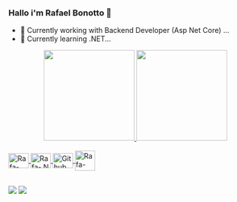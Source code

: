 ### Hallo i'm Rafael Bonotto 👋

- 🔭 Currently working with Backend Developer (Asp Net Core) ...
- 🌱 Currently learning .NET...

<div align="center">
  <a href="https://github.com/RafaelBonotto">
  <img height="180em" src="https://github-readme-stats.vercel.app/api?username=RafaelBonotto&show_icons=true&theme=dracula&include_all_commits=true&count_private=true"/>
  <img height="180em" src="https://github-readme-stats.vercel.app/api/top-langs/?username=RafaelBonotto&layout=compact&langs_count=7&theme=dracula"/>
</div>
<div style="display: inline_block"><br>
  <img align="center" alt="Rafa-C#" height="30" width="40" src="https://cdn.jsdelivr.net/gh/devicons/devicon/icons/csharp/csharp-original.svg">
  <img align="center" alt="Rafa-.NET" height="30" width="40" src="https://cdn.jsdelivr.net/gh/devicons/devicon/icons/dotnetcore/dotnetcore-original.svg">
  <img align="center" alt="Github" height="30" width="40" src="https://cdn.jsdelivr.net/gh/devicons/devicon/icons/github/github-original-wordmark.svg">  
  <img align="center" alt="Rafa-Mysqlheight="30" width="40" src="https://cdn.jsdelivr.net/gh/devicons/devicon/icons/mysql/mysql-original-wordmark.svg">
</div>
  
  ##
 
<div>   
  <a href = "mailto:rafareisaba@gmail.com"><img src="https://img.shields.io/badge/-Gmail-%23333?style=for-the-badge&logo=gmail&logoColor=white" target="_blank"></a>
  <a href="https://www.linkedin.com/in/bonottorafael/" target="_blank"><img src="https://img.shields.io/badge/-LinkedIn-%230077B5?style=for-the-badge&logo=linkedin&logoColor=white" target="_blank"></a> 
</div>
 
 
 
<!--
**RafaelBonotto/RafaelBonotto** is a ✨ _special_ ✨ repository because its `README.md` (this file) appears on your GitHub profile.

Here are some ideas to get you started:

- 🔭 Currently working with Backend Developer (Asp Net Core) ...
- 🌱 Currently learning .NET...
- 👯 I’m looking to collaborate on ...
- 🤔 I’m looking for help with ...
- 💬 Ask me about ...
- 📫 How to reach me: ...
- 😄 Pronouns: ...
- ⚡ Fun fact: ...
-->
